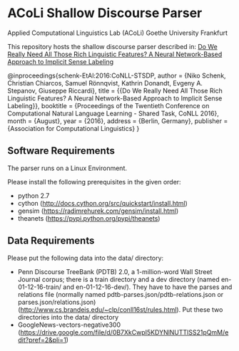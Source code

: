 ACoLi Shallow Discourse Parser
====================================

Applied Computational Linguistics Lab (ACoLi)
Goethe University Frankfurt

This repository hosts the shallow discourse parser described in: [Do We Really Need All Those Rich Linguistic Features? A Neural Network-Based Approach to Implicit Sense Labeling](http://www.conll.org/cfp-2016)

@inproceedings{schenk-EtAl:2016:CoNLL-STSDP,
  author    = {Niko Schenk, Christian Chiarcos, Samuel Rönnqvist, Kathrin Donandt, Evgeny A. Stepanov,  Giuseppe Riccardi},
  title     = {{Do We Really Need All Those Rich Linguistic Features? A Neural Network-Based Approach to Implicit Sense Labeling}},
  booktitle = {Proceedings of the Twentieth Conference on Computational Natural Language Learning - Shared Task, CoNLL 2016},
  month     = {August},
  year      = {2016},
  address   = {Berlin, Germany},
  publisher = {Association for Computational Linguistics}
}



## Software Requirements

The parser runs on a Linux Environment.

Please install the following prerequisites in the given order:
- python 2.7
- cython (http://docs.cython.org/src/quickstart/install.html)
- gensim (https://radimrehurek.com/gensim/install.html)
- theanets (https://pypi.python.org/pypi/theanets)


## Data Requirements

Please put the following data into the data/ directory:

- Penn Discourse TreeBank (PDTB) 2.0, a 1-million-word Wall Street Journal corpus; there is a train directory and a dev directory (named en-01-12-16-train/ and en-01-12-16-dev/). They have to have the parses and relations file (normally named pdtb-parses.json/pdtb-relations.json or parses.json/relations.json) (http://www.cs.brandeis.edu/~clp/conll16st/rules.html). Put these two directories into the data/ directory 
- GoogleNews-vectors-negative300 (https://drive.google.com/file/d/0B7XkCwpI5KDYNlNUTTlSS21pQmM/edit?pref=2&pli=1)


